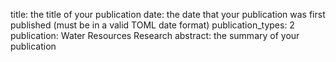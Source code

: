 title: the title of your publication
date: the date that your publication was first published (must be in a valid TOML date format)
publication_types: 2
publication: Water Resources Research
abstract: the summary of your publication